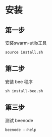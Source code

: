 
# 安装



## 第一步

安装swarm-utils工具

```
source install.sh
```

## 第二步

安装 bee 程序

```
sh install-bee.sh
```

## 第三步

测试 beenode 

```
beenode --help
```